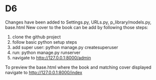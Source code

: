 # D6
Changes have been added to Settings.py, URLs.py, p_library/models.py, base.html
New cover to the book can be add by following those steps:
1. clone the github project
2. follow basic python setup steps
3. add super user: python manage.py createsuperuser
4. run: python manage.py runserver
5. navigate to http://127.0.0.1:8000/admin

To preview the base.html where the book and matching cover displayed navigate to http://127.0.0.1:8000/index
